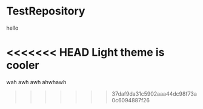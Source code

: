 # TestRepository
hello

<<<<<<< HEAD
Light theme is cooler
=======

wah awh awh ahwhawh
>>>>>>> 37daf9da31c5902aaa44dc98f73a0c6094887f26
